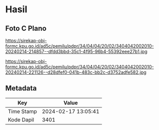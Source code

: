 # Hasil

## Foto C Plano

https://sirekap-obj-formc.kpu.go.id/ad5c/pemilu/pdpr/34/04/04/20/02/3404042002010-20240214-214857--dfdd3bbd-35c1-4f95-96b4-55392eee27b1.jpg

https://sirekap-obj-formc.kpu.go.id/ad5c/pemilu/pdpr/34/04/04/20/02/3404042002010-20240214-221126--d28dfef0-041b-483c-bb2c-d3752adfe582.jpg


## Metadata

| Key        | Value               |
| ---------- | ------------------- |
| Time Stamp | 2024-02-17 13:05:41 |
| Kode Dapil | 3401                |



